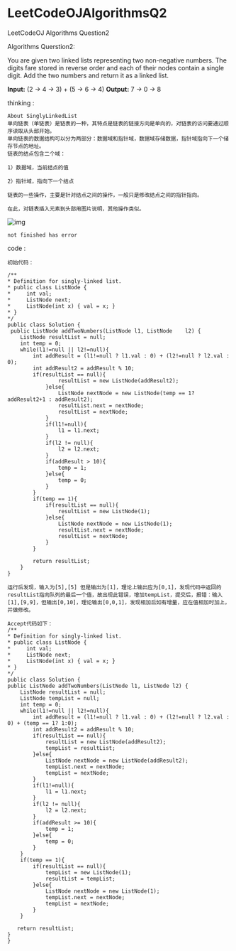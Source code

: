 # LeetCodeOJAlgorithmsQ2
LeetCodeOJ Algorithms Question2

Algorithms Querstion2:

You are given two linked lists representing two non-negative numbers. The digits fare stored in reverse order and each of their nodes contain a single digit. Add the two numbers and return it as a linked list.

**Input:** (2 -> 4 -> 3) + (5 -> 6 -> 4)
**Output:** 7 -> 0 -> 8

thinking :

	About SinglyLinkedList
	单向链表（单链表）是链表的一种，其特点是链表的链接方向是单向的，对链表的访问要通过顺序读取从头部开始。
	单向链表的数据结构可以分为两部分：数据域和指针域，数据域存储数据，指针域指向下一个储存节点的地址。
	链表的结点包含二个域：

	1）数据域，当前结点的值

	2）指针域，指向下一个结点
	
	链表的一些操作，主要是针对结点之间的操作，一般只是修改结点之间的指针指向。

	在此，对链表插入元素到头部用图片说明，其他操作类似。
	
![img](https://upload.wikimedia.org/wikipedia/commons/4/45/Link_zh.png "desc")

	not finished has error
	
code :

	初始代码：
	
	/**
 	* Definition for singly-linked list.
 	* public class ListNode {
 	*     int val;
 	*     ListNode next;
 	*     ListNode(int x) { val = x; }
 	* }
 	*/
	public class Solution {
   	 public ListNode addTwoNumbers(ListNode l1, ListNode 	l2) {
        ListNode resultList = null;
        int temp = 0;
        while(l1!=null || l2!=null){
            int addResult = (l1!=null ? l1.val : 0) + (l2!=null ? l2.val : 0);
            int addResult2 = addResult % 10;
            if(resultList == null){
                	resultList = new ListNode(addResult2);
            	}else{
                	ListNode nextNode = new ListNode(temp == 1? addResult2+1 : addResult2);
                	resultList.next = nextNode;
                	resultList = nextNode;
            	}
            	if(l1!=null){
                	l1 = l1.next;
            	}
            	if(l2 != null){
                	l2 = l2.next;
            	}
            	if(addResult > 10){
                	temp = 1;
            	}else{
                	temp = 0;
            	}
        	}
        	if(temp == 1){
            	if(resultList == null){
                	resultList = new ListNode(1);
            	}else{
                	ListNode nextNode = new ListNode(1);
                	resultList.next = nextNode;
                	resultList = nextNode;
            	}
        	}
        
        	return resultList;
    	}
	}
	
	运行后发现，输入为[5],[5] 但是输出为[1]，理论上输出应为[0,1]，发现代码中返回的resultList指向队列的最后一个值，故出现此错误，增加tempList，提交后，报错：输入[1],[9,9]，但输出[0,10]，理论输出[0,0,1]，发现相加后如有增量，应在值相加时加上，并做修改。
	
	Accept代码如下：
	/**
 	* Definition for singly-linked list.
 	* public class ListNode {
 	*     int val;
 	*     ListNode next;
 	*     ListNode(int x) { val = x; }
 	* }
 	*/
	public class Solution {
    public ListNode addTwoNumbers(ListNode l1, ListNode l2) {
        ListNode resultList = null;
        ListNode tempList = null;
        int temp = 0;
        while(l1!=null || l2!=null){
            int addResult = (l1!=null ? l1.val : 0) + (l2!=null ? l2.val : 0) + (temp == 1? 1:0);
            int addResult2 = addResult % 10;
            if(resultList == null){
                resultList = new ListNode(addResult2);
                tempList = resultList;
            }else{
                ListNode nextNode = new ListNode(addResult2);
                tempList.next = nextNode;
                tempList = nextNode;
            }
            if(l1!=null){
                l1 = l1.next;
            }
            if(l2 != null){
                l2 = l2.next;
            }
            if(addResult >= 10){
                temp = 1;
            }else{
                temp = 0;
            }
        }
        if(temp == 1){
            if(resultList == null){
                tempList = new ListNode(1);
                resultList = tempList;
            }else{
                ListNode nextNode = new ListNode(1);
                tempList.next = nextNode;
                tempList = nextNode;
            }
        }
        
       return resultList;
    }
	}

